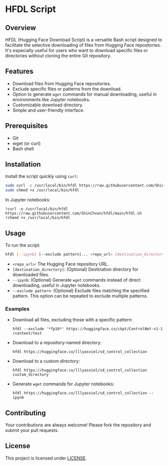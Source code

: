 # HFDL Script

## Overview

HFDL (Hugging Face Download Script) is a versatile Bash script designed to facilitate the selective downloading of files from Hugging Face repositories. It's especially useful for users who want to download specific files or directories without cloning the entire Git repository. 

## Features

- Download files from Hugging Face repositories.
- Exclude specific files or patterns from the download.
- Option to generate `wget` commands for manual downloading, useful in environments like Jupyter notebooks.
- Customizable download directory.
- Simple and user-friendly interface.

## Prerequisites
- Git
- wget (or curl)
- Bash shell

## Installation

Install the script quickly using `curl`:

```bash
sudo curl -o /usr/local/bin/hfdl https://raw.githubusercontent.com/ShinChven/hfdl/main/hfdl.sh
sudo chmod +x /usr/local/bin/hfdl
```

In Jupyter notebooks:

```ipynb
!curl -o /usr/local/bin/hfdl https://raw.githubusercontent.com/ShinChven/hfdl/main/hfdl.sh
!chmod +x /usr/local/bin/hfdl
```

## Usage

To run the script:

```bash
hfdl [--ipynb] [--exclude pattern]... <repo_url> [destination_directory]
```

- `<repo_url>`: The Hugging Face repository URL.
- `[destination_directory]`: (Optional) Destination directory for downloaded files.
- `--ipynb`: (Optional) Generate `wget` commands instead of direct downloading, useful in Jupyter notebooks.
- `--exclude pattern`: (Optional) Exclude files matching the specified pattern. This option can be repeated to exclude multiple patterns.

### Examples

- Download all files, excluding those with a specific pattern:
  ```
  hfdl --exclude '*fp16*' https://huggingface.co/ckpt/ControlNet-v1-1 /content/test
  ```
- Download to a repository-named directory:
  ```
  hfdl https://huggingface.co/lllyasviel/sd_control_collection
  ```
- Download to a custom directory:
  ```
  hfdl https://huggingface.co/lllyasviel/sd_control_collection custom_directory
  ```
- Generate `wget` commands for Jupyter notebooks:
  ```
  hfdl https://huggingface.co/lllyasviel/sd_control_collection --ipynb
  ```

## Contributing
Your contributions are always welcome! Please fork the repository and submit your pull requests.

## License
This project is licensed under [LICENSE](./LICENSE).


